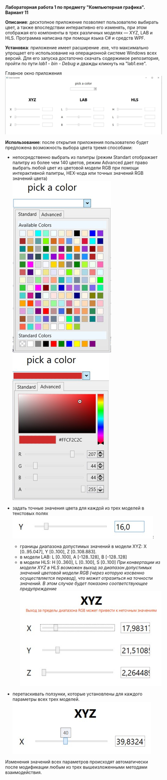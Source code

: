 **Лабораторная работа 1 по предмету "Компьютерная графика". Вариант 11**

**Описание**: десктопное приложение позволяет пользователю выбирать цвет, а также впоследствии интерактивно его изменять, при этом отображая его компоненты в трех различных моделях — XYZ, LAB и HLS. Программа написана при помощи языка C# и средств WPF. 

**Установка**: приложение имеет расширение .exe, что максимально упрощает его использование на операционной системе Windows всех версий. Для его запуска достаточно скачать содержимое репозитория, пройти по пути _lab1 - bin - Debug_  и дважды кликнуть на "lab1.exe".

Главное окно приложения <br /> ![main](/screenshots/main.jpg)

**Использование**: после открытия приложения пользователю будет предложена возможность выбора цвета тремя способами: 
* непосредственно выбрать из палитры (режим Standart отображает палитру из более чем 140 цветов, режим Advanced дает право выбрать любой цвет из цветовой модели RGB при помощи интерактивной палитры, HEX-кода или точных значений RGB значений цвета) <br /> ![Standart](/screenshots/standart.jpg)   ![Advanced](/screenshots/advanced.jpg)

* задать точные значения цвета для каждой из трех моделей в текстовых полях  <br /> ![text](/screenshots/textbox.jpg): 
  * границы диапазона допустимых значений в модели XYZ: X [0..95.047], Y [0..100], Z [0..108.883].
  * в модели LAB: L [0..100], A [-128..128], B [-128..128]
  * в модели HLS: H [0..360], L [0..100], S [0..100]
  _При конвертации из модели XYZ в HLS возможен выход за диапазон допустимых значений цветовой модели RGB (через которую косвенно осуществляется перевод), что может отразиться на точности значений. В этом случае будет показано соответствующее предупреждение_  <br /> ![Warning](/screenshots/warning.jpg)
* перетаскивать ползунки, которые установлены для каждого параметры всех трех моделей.   <br /> ![Slider](/screenshots/slider.jpg)

Изменения значений всех параметров происходят автоматически после модификации любым из трех вышеизложенными методами взаимодействия. 

